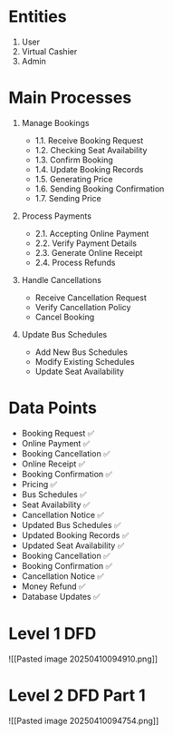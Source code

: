 # Entities
1. User
2. Virtual Cashier
3. Admin

# Main Processes
1. Manage Bookings
	- 1.1. Receive Booking Request
	- 1.2. Checking Seat Availability
	- 1.3. Confirm Booking
	- 1.4. Update Booking Records
	- 1.5. Generating Price
	- 1.6. Sending Booking Confirmation
	- 1.7. Sending Price

2. Process Payments
	- 2.1. Accepting Online Payment
	- 2.2. Verify Payment Details
	- 2.3. Generate Online Receipt
	- 2.4. Process Refunds

3. Handle Cancellations
	- Receive Cancellation Request
	- Verify Cancellation Policy
	- Cancel Booking

4. Update Bus Schedules
	- Add New Bus Schedules
	- Modify Existing Schedules
	- Update Seat Availability

# Data Points
- Booking Request ✅
- Online Payment ✅
- Booking Cancellation ✅
- Online Receipt ✅
- Booking Confirmation ✅
- Pricing ✅
- Bus Schedules ✅
- Seat Availability ✅
- Cancellation Notice ✅
- Updated Bus Schedules ✅
- Updated Booking Records ✅
- Updated Seat Availability ✅
- Booking Cancellation ✅
- Booking Confirmation ✅
- Cancellation Notice ✅
- Money Refund ✅
- Database Updates ✅

# Level 1 DFD
![[Pasted image 20250410094910.png]]

# Level 2 DFD Part 1
![[Pasted image 20250410094754.png]]